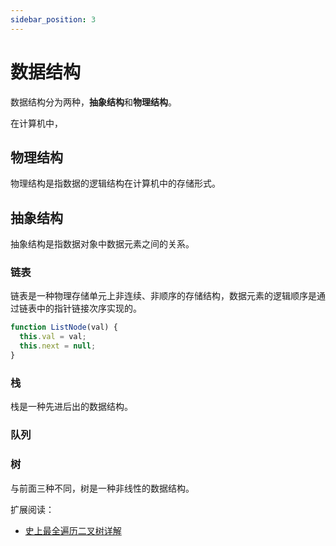 ```yaml
---
sidebar_position: 3
---
```


# 数据结构

数据结构分为两种，**抽象结构**和**物理结构**。

在计算机中，

## 物理结构

物理结构是指数据的逻辑结构在计算机中的存储形式。

## 抽象结构

抽象结构是指数据对象中数据元素之间的关系。

### 链表

链表是一种物理存储单元上非连续、非顺序的存储结构，数据元素的逻辑顺序是通过链表中的指针链接次序实现的。

```javascript
function ListNode(val) {
  this.val = val;
  this.next = null;
}

```

### 栈

栈是一种先进后出的数据结构。

### 队列

### 树

与前面三种不同，树是一种非线性的数据结构。

扩展阅读：

* [史上最全遍历二叉树详解](https://leetcode.cn/problems/binary-tree-preorder-traversal/solutions/87526/leetcodesuan-fa-xiu-lian-dong-hua-yan-shi-xbian-2/?orderBy=most_votes)
